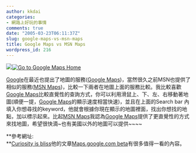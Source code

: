 ```yaml
---
author: kkdai
categories:
- 網路上好玩的事情
comments: true
date: "2005-03-23T06:11:37Z"
slug: google-maps-vs-msn-maps
title: Google Maps vs MSN Maps
wordpress_id: 216
---
```


![](http://mappoint.msn.com/I/fin.gif)[![Go to Google Maps Home](http://maps.google.com/mapfiles/maps_res_logo.gif)](http://maps.google.com/maps)

[Google](http://google.com)在最近也提出了地圖的服務([Google Maps](http://maps.google.com/))，當然很久之前MSN也提供了相似的服務([MSN Maps](http://mappoint.msn.com))，比較一下兩者在地圖上面的服務比較。我比較喜歡[Google Maps](http://maps.google.com/)比較直覺性的查詢方式，你可以利用滑鼠上、下、左、右移動著地圖(順便一提，[Google Maps](http://maps.google.com/)的顯示速度相當快速)，並且在上面的Search bar 內填入你想尋找的keyword，他就會根據你現在顯示的地圖裡面，找出你想找的地點，加以標示起來。比起[MSN Maps](http://mappoint.msn.com/)我認為[Google Maps](http://maps.google.com/)提供了更直覺性的方式來找地圖，希望很快滴~也有美國以外的地圖可以提供~~~~

**參考網址:  
**[Curiosity is bliss](http://blog.monstuff.com/)他的文章[Maps.google.com beta](http://blog.monstuff.com/archives/000227.html)有很多值得一看的內容。
